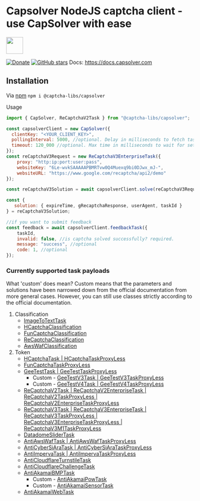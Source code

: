 # Capsolver NodeJS captcha client - use CapSolver with ease 
<a alt="CapSolver logo" href="https://docs.capsolver.com" target="_blank" rel="noreferrer"><img src="https://docs.capsolver.com/logo-1.png" width="45"></a>

[![Donate](https://img.shields.io/badge/Donate-PayPal-blue.svg)](https://www.paypal.com/paypalme/maxshydev)
[![GitHub stars](https://img.shields.io/github/stars/blackravenx/captcha-libs.svg?style=social&label=Star)](https://github.com/blackravenx/captcha-libs)
Docs: https://docs.capsolver.com

## Installation
Via [npm](https://www.npmjs.com/package/@captcha-libs/capsolver)
    ```npm i @captcha-libs/capsolver```

Usage
```javascript
import { CapSolver, ReCaptchaV2Task } from "@captcha-libs/capsolver";

const capsolverClient = new CapSolver({
  clientKey: "<YOUR_CLIENT_KEY>",
  pollingInterval: 5000, //optional. Delay in milliseconds to fetch task result, default: 5000ms
  timeout: 120_000 //optional. Max time in milliseconds to wait for settled task result, default: 120000ms
});
const reCaptchaV3Request = new ReCaptchaV3EnterpriseTask({
    proxy: "http:ip:port:user:pass",
    websiteKey: "6Le-wvkSAAAAAPBMRTvw0Q4Muexq9bi0DJwx_mJ-",
    websiteURL: "https://www.google.com/recaptcha/api2/demo"
}); 

const reCaptchaV3Solution = await capsolverClient.solve(reCaptchaV3Request);

const {
   solution: { expireTime, gRecaptchaResponse, userAgent, taskId }
} = reCaptchaV3Solution;

//if you want to submit feedback
const feedback = await capsolverClient.feedbackTask({
    taskId,
    invalid: false, //is captcha solved successfully? required.
    message: "success", //optional
    code: 1, //optional
});
```

### Currently supported task payloads
What 'custom' does mean? Custom means that the parameters and solutions have been narrowed down from the official documentation from more general cases. However, you can still use classes strictly according to the official documentation.

1. Classification
    * [ImageToTextTask](https://docs.capsolver.com/guide/recognition/ImageToTextTask.html)
    * [HCaptchaClassification](https://docs.capsolver.com/guide/recognition/HCaptchaClassification.html)
    * [FunCaptchaClassification](https://docs.capsolver.com/guide/recognition/FunCaptchaClassification.html)
    * [ReCaptchaClassification](https://docs.capsolver.com/guide/recognition/ReCaptchaClassification.html)
    * [AwsWafClassification](https://docs.capsolver.com/guide/recognition/AwsWafClassification.html)
2. Token
    * [HCaptchaTask | HCaptchaTaskProxyLess](https://docs.capsolver.com/guide/captcha/HCaptcha.html)
    * [FunCaptchaTaskProxyLess](https://docs.capsolver.com/guide/captcha/FunCaptcha.html)
    * [GeeTestTask | GeeTestTaskProxyLess](https://docs.capsolver.com/guide/captcha/Geetest.html)    
        * Custom - [GeeTestV3Task | GeeTestV3TaskProxyLess](https://docs.capsolver.com/guide/captcha/Geetest.html)
        * Custom - [GeeTestV4Task | GeeTestV4TaskProxyLess](https://docs.capsolver.com/guide/captcha/Geetest.html)
    * [ReCaptchaV2Task | ReCaptchaV2EnterpriseTask | ReCaptchaV2TaskProxyLess | ReCaptchaV2EnterpriseTaskProxyLess](https://docs.capsolver.com/guide/captcha/ReCaptchaV2.html)
    * [ReCaptchaV3Task | ReCaptchaV3EnterpriseTask | ReCaptchaV3TaskProxyLess | ReCaptchaV3EnterpriseTaskProxyLess | ReCaptchaV3M1TaskProxyLess](https://docs.capsolver.com/guide/captcha/ReCaptchaV3.html)
    * [DatadomeSliderTask](https://docs.capsolver.com/guide/antibots/datadome.html)
    * [AntiAwsWafTask | AntiAwsWafTaskProxyLess](https://docs.capsolver.com/guide/captcha/awsWaf.html)
    * [AntiCyberSiAraTask | AntiCyberSiAraTaskProxyLess](https://docs.capsolver.com/guide/captcha/CyberSiara.html)
    * [AntiImpervaTask | AntiImpervaTaskProxyLess](https://docs.capsolver.com/guide/antibots/imperva.html)
    * [AntiCloudflareTurnstileTask](https://docs.capsolver.com/guide/antibots/cloudflare_turnstile.html)
    * [AntiCloudflareChallengeTask](https://docs.capsolver.com/guide/antibots/cloudflare_challenge.html)
    * [AntiAkamaiBMPTask](https://docs.capsolver.com/guide/antibots/akamaibmp.html)
        * Custom - [AntiAkamaiPowTask](https://docs.capsolver.com/guide/antibots/akamaibmp.html)
        * Custom - [AntiAkamaiSensorTask](https://docs.capsolver.com/guide/antibots/akamaibmp.html)
    * [AntiAkamaiWebTask](https://docs.capsolver.com/guide/antibots/akamaiweb.html)
    



